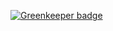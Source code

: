 
[![Greenkeeper badge](https://badges.greenkeeper.io/hiddout/hiddout-core.svg)](https://greenkeeper.io/)
